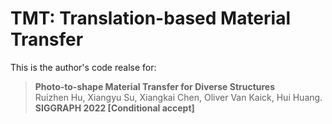 # TMT: Translation-based Material Transfer
This is the author's code realse for:
> **Photo-to-shape Material Transfer for Diverse Structures**  
> Ruizhen Hu, Xiangyu Su, Xiangkai Chen, Oliver Van Kaick, Hui Huang.  
> **SIGGRAPH 2022 [Conditional accept]**
